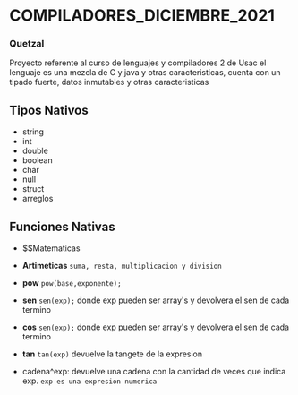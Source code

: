 # COMPILADORES_DICIEMBRE_2021
### Quetzal

Proyecto referente al curso de lenguajes y compiladores 2 de Usac
el lenguaje es una mezcla de C y java y otras caracteristicas, cuenta
con un tipado fuerte, datos inmutables y otras caracteristicas

## Tipos Nativos

- string
- int
- double
- boolean
- char
- null
- struct
- arreglos

## Funciones Nativas

- $$Matematicas

- **Artimeticas** ``` suma, resta, multiplicacion y division ```
- **pow** ``` pow(base,exponente); ```
- **sen** ``` sen(exp); ``` donde exp pueden ser array's y devolvera el sen de cada termino
- **cos** ``` sen(exp); ``` donde exp pueden ser array's y devolvera el sen de cada termino

- **tan** ```tan(exp)``` devuelve la tangete de la expresion

- cadena^exp: devuelve una cadena con la cantidad de veces que indica exp. ```exp es una expresion numerica```

